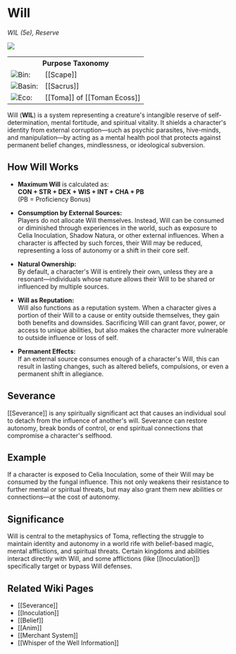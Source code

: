 <!-- wiki-header-section:start -->
# Will
_WIL (5e), Reserve_

<img src="wiki_images/Will.png"><i></i></img>


<!-- wiki-header-section:end -->

<!-- taxonomy-table-section:start -->
<div class="taxonomy-table">
  <table>
    <tr>
      <th colspan="3">Purpose Taxonomy</th>
    </tr>
    <tr>
      <td class="taxon-label"><img src="../svg/bin.svg" class="taxon-icon">Bin:</td>
      <td class="taxon-content" colspan="2">[[Scape]]</td>
    </tr>
    <tr>
      <td class="taxon-label"><img src="../svg/basin.svg" class="taxon-icon">Basin:</td>
      <td class="taxon-content" colspan="2">[[Sacrus]]</td>
    </tr>
    <tr>
      <td class="taxon-label"><img src="../svg/eco.svg" class="taxon-icon">Eco:</td>
      <td class="taxon-content" colspan="2">[[Toma]] of [[Toman Ecoss]]</td>
    </tr>
  </table>
</div>
<!-- taxonomy-table-section:end -->

Will (**WIL**) is a system representing a creature's intangible reserve of self-determination, mental fortitude, and spiritual vitality. It shields a character's identity from external corruption—such as psychic parasites, hive-minds, and manipulation—by acting as a mental health pool that protects against permanent belief changes, mindlessness, or ideological subversion.

## How Will Works

- **Maximum Will** is calculated as:  
  **CON + STR + DEX + WIS + INT + CHA + PB**  
  (PB = Proficiency Bonus)

- **Consumption by External Sources:**  
  Players do not allocate Will themselves. Instead, Will can be consumed or diminished through experiences in the world, such as exposure to Celia Inoculation, Shadow Natura, or other external influences. When a character is affected by such forces, their Will may be reduced, representing a loss of autonomy or a shift in their core self.

- **Natural Ownership:**  
  By default, a character's Will is entirely their own, unless they are a resonant—individuals whose nature allows their Will to be shared or influenced by multiple sources.

- **Will as Reputation:**  
  Will also functions as a reputation system. When a character gives a portion of their Will to a cause or entity outside themselves, they gain both benefits and downsides. Sacrificing Will can grant favor, power, or access to unique abilities, but also makes the character more vulnerable to outside influence or loss of self.

- **Permanent Effects:**  
  If an external source consumes enough of a character's Will, this can result in lasting changes, such as altered beliefs, compulsions, or even a permanent shift in allegiance.

## Severance

[[Severance]] is any spiritually significant act that causes an individual soul to detach from the influence of another's will. Severance can restore autonomy, break bonds of control, or end spiritual connections that compromise a character's selfhood.

## Example

If a character is exposed to Celia Inoculation, some of their Will may be consumed by the fungal influence. This not only weakens their resistance to further mental or spiritual threats, but may also grant them new abilities or connections—at the cost of autonomy.

## Significance

Will is central to the metaphysics of Toma, reflecting the struggle to maintain identity and autonomy in a world rife with belief-based magic, mental afflictions, and spiritual threats. Certain kingdoms and abilities interact directly with Will, and some afflictions (like [[Inoculation]]) specifically target or bypass Will defenses.

## Related Wiki Pages

- [[Severance]]
- [[Inoculation]]
- [[Belief]]
- [[Anim]]
- [[Merchant System]]
- [[Whisper of the Well Information]]

<!-- not-for-live-publishing:start -->
<!-- obsidian-pull:start -->

<!-- obsidian-pull:end -->
<!-- not-for-live-publishing:end -->